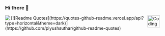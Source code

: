 ### Hi there 👋
<img align="left" src="https://github-readme-stats.vercel.app/api?username=panhongsheng&show_icons=true&icon_color=CE1D2D&text_color=718096&bg_color=ffffff&hide_title=true" />
<img align="right" alt="Coding" width="40" src="https://clubimg.club.vmall.com/data/attachment/forum/202103/21/200824jry6vs3iow9trwpn.gif">
[![Readme Quotes](https://quotes-github-readme.vercel.app/api?type=horizontal&theme=dark)](https://github.com/piyushsuthar/github-readme-quotes)


